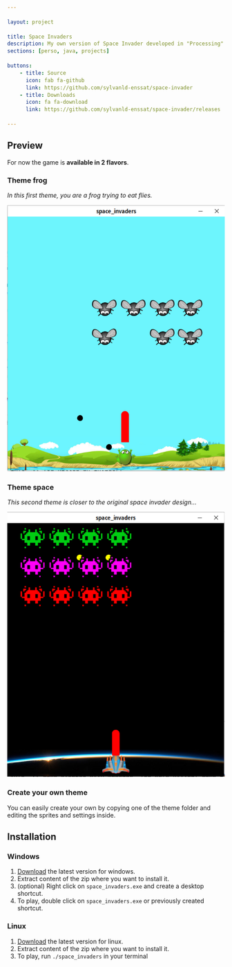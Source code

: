 ```yaml
---

layout: project

title: Space Invaders
description: My own version of Space Invader developed in "Processing"
sections: [perso, java, projects]

buttons: 
    - title: Source
      icon: fab fa-github
      link: https://github.com/sylvanld-enssat/space-invader
    - title: Downloads
      icon: fa fa-download
      link: https://github.com/sylvanld-enssat/space-invader/releases

---
```


## Preview

For now the game is **available in 2 flavors**. 

### Theme frog

*In this first theme, you are a frog trying to eat flies.*

![preview_theme_frog](./img/preview_theme_frog.png)

### Theme space

*This second theme is closer to the original space invader design...*

![preview_theme_space](./img/preview_theme_space.png)

### Create your own theme

You can easily create your own by copying one of the theme folder and editing the sprites and settings inside.

## Installation

### Windows

1. [Download](https://github.com/ENSSAT/space-invader/releases/) the latest version for windows.
2. Extract content of the zip where you want to install it.
3. (optional) Right click on `space_invaders.exe` and create a desktop shortcut.
4. To play, double click on `space_invaders.exe` or previously created shortcut.

### Linux

1. [Download](https://github.com/ENSSAT/space-invader/releases/) the latest version for linux.
2. Extract content of the zip where you want to install it.
3. To play, run `./space_invaders` in your terminal